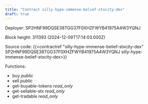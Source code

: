 ```yaml
---
title: "Contract silly-hype-immense-belief-stxcity-dex"
draft: true
---
```

Deployer: SP2HNF99DQSE38TGG37F0XHZFWYB41975A4W3YQNJ


 



Block height: 311393 (2024-12-09T17:14:03.000Z)

Source code: {{<contractref "silly-hype-immense-belief-stxcity-dex" SP2HNF99DQSE38TGG37F0XHZFWYB41975A4W3YQNJ silly-hype-immense-belief-stxcity-dex>}}

Functions:

* buy _public_
* sell _public_
* get-buyable-tokens _read_only_
* get-sellable-stx _read_only_
* get-tradable _read_only_
